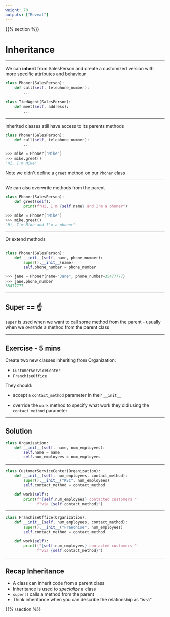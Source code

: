 ```yaml
---
weight: 70
outputs: ["Reveal"]
---
```


{{% section %}}

# Inheritance

---
We can **inherit** from SalesPerson and create a customized version with more specific attributes and behaviour

```python
class Phoner(SalesPerson):
    def call(self, telephone_number):
        ...

class TiedAgent(SalesPerson):
    def meet(self, address):
        ...
```

---

Inherited classes still have access to its parents methods

```python
class Phoner(SalesPerson):
    def call(self, telephone_number):
        ...

>>> mike = Phoner("Mike")
>>> mike.greet()
"Hi, I'm Mike"
```

Note we didn't define a `greet` method on our `Phoner` class

---

We can also overwrite methods from the parent

```python
class Phoner(SalesPerson):
    def greet(self):
        print(f"Hi, I'm {self.name} and I'm a phoner")

>>> mike = Phoner("Mike")
>>> mike.greet()
"Hi, I'm Mike and I'm a phoner"
```

---

Or extend methods

```python

class Phoner(SalesPerson):
    def __init__(self, name, phone_number):
        super().__init__(name)
        self.phone_number = phone_number

>>> jane = Phoner(name="Jane", phone_number=35477777)
>>> jane.phone_number
35477777
```

---

## Super == :point_up:

`super` is used when we want to call some method from the parent - usually when we *override* a method from the parent class

---

## Exercise - 5 mins

Create two new classes inheriting from Organization:

- `CustomerServiceCenter`
- `FranchiseOffice`

They should:

- accept a `contact_method` parameter in their `__init__`

- override the `work` method to specify what work they did using the `contact_method` parameter

---

## Solution

```python
class Organization:
    def __init__(self, name, num_employees):
        self.name = name
        self.num_employees = num_employees

```

---

```python
class CustomerServiceCenter(Organization):
    def __init__(self, num_employees, contact_method):
        super().__init__("KSC", num_employees)
        self.contact_method = contact_method

    def work(self):
        print(f"{self.num_employees} contacted customers "
              f"via {self.contact_method}")
```

---

```python
class FranchiseOffice(Organization):
    def __init__(self, num_employees, contact_method):
        super().__init__("Franchise", num_employees)
        self.contact_method = contact_method

    def work(self):
        print(f"{self.num_employees} contacted customers "
              f"via {self.contact_method}")
```

---

## Recap Inheritance

- A class can inherit code from a parent class
- Inheritance is used to *specialize* a class
- `super()` calls a method from the parent
- Think inheritance when you can describe the relationship as "is-a"

{{% /section %}}
